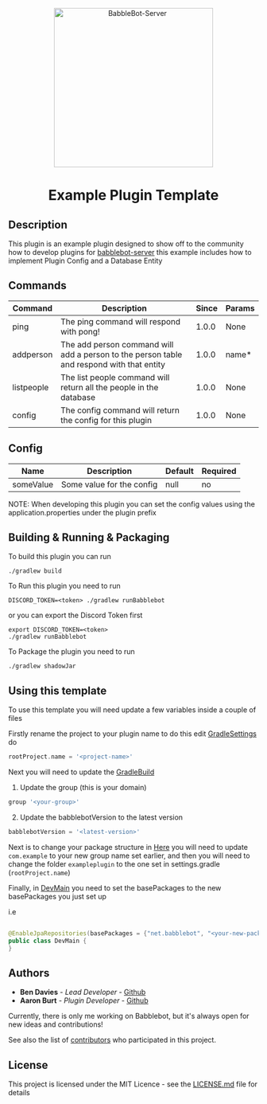<p align="center"><img src="https://avatars.githubusercontent.com/u/138989349" alt="BabbleBot-Server" width="320" height="320" /></p>  

<h1 align="center">
   Example Plugin Template
</h1>

## Description

This plugin is an example plugin designed to show off to the community how
to develop plugins for [babblebot-server](https://code.babblebot.net)
this example includes how to implement Plugin Config and a Database Entity

## Commands

| Command    | Description                                                                               | Since | Params |
|------------|-------------------------------------------------------------------------------------------|-------|--------|
| ping       | The ping command will respond with pong!                                                  | 1.0.0 | None   |
| addperson  | The add person command will add a person to the person table and respond with that entity | 1.0.0 | name*  |
| listpeople | The list people command will return all the people in the database                        | 1.0.0 | None   |
| config     | The config command will return the config for this plugin                                 | 1.0.0 | None   |

## Config

| Name      | Description               | Default | Required |
|-----------|---------------------------|---------|----------|
| someValue | Some value for the config | null    | no       |

NOTE: When developing this plugin you can set the config values using the application.properties
under the plugin prefix

## Building & Running & Packaging

To build this plugin you can run

```shell
./gradlew build
```

To Run this plugin you need to run

```shell
DISCORD_TOKEN=<token> ./gradlew runBabblebot 
```

or you can export the Discord Token first

```shell
export DISCORD_TOKEN=<token>
./gradlew runBabblebot
```

To Package the plugin you need to run

```shell
./gradlew shadowJar
```

## Using this template

To use this template you will need update a few variables inside a couple of files

Firstly rename the project to your plugin name to do this edit [GradleSettings](./settings.gradle)
do

```groovy
rootProject.name = '<project-name>'
```

Next you will need to update the [GradleBuild](./build.gradle)

1. Update the group (this is your domain)

```groovy
group '<your-group>'
```

2. Update the babblebotVersion to the latest version

```groovy
babblebotVersion = '<latest-version>'
```

Next is to change your package structure in [Here](./src/main/java)
you will need to update `com.example` to your new group name set earlier,
and then you will need to change the folder `exampleplugin` to the one set in settings.gradle (`rootProject.name`)

Finally, in [DevMain](./src/main/java/com/example/exampleplugin/DevMain.java) you need to set the
basePackages to the new basePackages you just set up

i.e

```java

@EnableJpaRepositories(basePackages = {"net.babblebot", "<your-new-package-structure>"})
public class DevMain {
}
```

## Authors

* **Ben Davies** - *Lead Developer* - [Github](https://github.com/bendavies99)
* **Aaron Burt** - *Plugin Developer* - [Github](https://github.com/aaronburt)

Currently, there is only me working on Babblebot, but it's always open for new ideas and contributions!

See also the list of [contributors](https://github.com/babblebot-server/babblebot-example-plugin/contributors) who
participated in
this project.

## License

This project is licensed under the MIT Licence - see the [LICENSE.md](LICENSE.md) file for details


